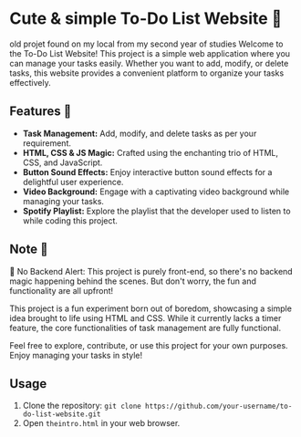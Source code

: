 #  Cute & simple To-Do List Website 📝

old projet found on my local from my second year of studies
Welcome to the To-Do List Website! This project is a simple web application where you can manage your tasks easily. Whether you want to add, modify, or delete tasks, this website provides a convenient platform to organize your tasks effectively.

## Features 🚀

- **Task Management:** Add, modify, and delete tasks as per your requirement.
- **HTML, CSS & JS Magic:** Crafted using the enchanting trio of HTML, CSS, and JavaScript.
- **Button Sound Effects:** Enjoy interactive button sound effects for a delightful user experience.
- **Video Background:** Engage with a captivating video background while managing your tasks.
- **Spotify Playlist:** Explore the playlist that the developer used to listen to while coding this project.

## Note 📌

🚫 No Backend Alert: This project is purely front-end, so there's no backend magic happening behind the scenes. But don't worry, the fun and functionality are all upfront!

This project is a fun experiment born out of boredom, showcasing a simple idea brought to life using HTML and CSS. While it currently lacks a timer feature, the core functionalities of task management are fully functional.

Feel free to explore, contribute, or use this project for your own purposes. Enjoy managing your tasks in style!


## Usage 

1. Clone the repository: `git clone https://github.com/your-username/to-do-list-website.git`
2. Open `theintro.html` in your web browser.

